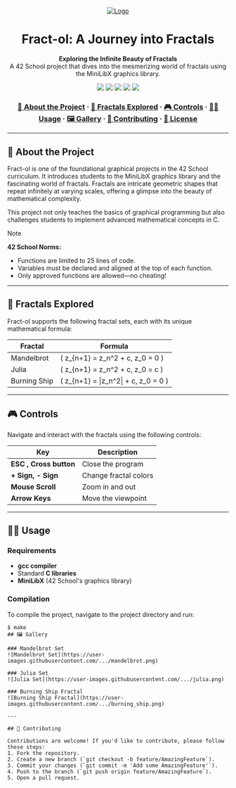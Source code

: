 <a name="readme-top"></a>
<div align="center">
  <!-- Logo -->
<a href="https://github.com/user-attachments/assets/59b71abd-0e4e-4999-9719-fd8c1959468c">
    <img src="https://github.com/user-attachments/assets/59b71abd-0e4e-4999-9719-fd8c1959468c" alt="Logo">
</a>

  <!-- Project Name -->
  <h1>Fract-ol: A Journey into Fractals</h1>

  <!-- Short Description -->
  <p align="center">
    <b>Exploring the Infinite Beauty of Fractals</b><br>
    A 42 School project that dives into the mesmerizing world of fractals using the MiniLibX graphics library.
  </p>

  <!-- Badges -->
<p>
  <img src="https://img.shields.io/badge/score-125%20%2F%20100-brightgreen?style=for-the-badge" />
  <img src="https://img.shields.io/github/repo-size/zackxr/fract-ol?style=for-the-badge&logo=github" />
  <img src="https://img.shields.io/github/languages/count/zackxr/fract-ol?style=for-the-badge" />
  <img src="https://img.shields.io/github/languages/top/zackxr/fract-ol?style=for-the-badge" />
  <img src="https://img.shields.io/github/last-commit/zackxr/fract-ol?style=for-the-badge" />
</p>

  <h3>
    <a href="#-about-the-project">📜 About the Project</a>
    <span> · </span>
    <a href="#-fractals-explored">🌌 Fractals Explored</a>
    <span> · </span>
    <a href="#-controls">🎮 Controls</a>
    <span> · </span>
    <a href="#-usage">👨‍💻 Usage</a>
    <span> · </span>
    <a href="#-gallery">🖼️ Gallery</a>
    <span> · </span>
    <a href="#-contributing">🤝 Contributing</a>
    <span> · </span>
    <a href="#-license">📜 License</a>
  </h3>
</div>

---

## 📜 About the Project

Fract-ol is one of the foundational graphical projects in the 42 School curriculum. It introduces students to the MiniLibX graphics library and the fascinating world of fractals. Fractals are intricate geometric shapes that repeat infinitely at varying scales, offering a glimpse into the beauty of mathematical complexity.

This project not only teaches the basics of graphical programming but also challenges students to implement advanced mathematical concepts in C.

> [!NOTE]  
> **42 School Norms:**
> - Functions are limited to 25 lines of code.
> - Variables must be declared and aligned at the top of each function.
> - Only approved functions are allowed—no cheating!

---

## 🌌 Fractals Explored

Fract-ol supports the following fractal sets, each with its unique mathematical formula:

| Fractal         | Formula                                                                                           |
|-----------------|---------------------------------------------------------------------------------------------------|
| Mandelbrot      | \( z_{n+1} = z_n^2 + c, z_0 = 0 \)                                                                |
| Julia           | \( z_{n+1} = z_n^2 + c, z_0 = c \)                                                                |
| Burning Ship    | \( z_{n+1} = \|z_n^2\| + c, z_0 = 0 \)                                                            |
-----------------------------------------------------------------------------------------------------------------------

## 🎮 Controls

Navigate and interact with the fractals using the following controls:

| Key                     | Description                      |
|-------------------------|----------------------------------|
| **ESC , Cross button**  | Close the program                |
| **+ Sign, - Sign**      | Change fractal colors            |
| **Mouse Scroll**        | Zoom in and out                  |
| **Arrow Keys**          | Move the viewpoint               |

---

## 👨‍💻 Usage

### Requirements
- **gcc compiler**
- Standard **C libraries**
- **MiniLibX** (42 School's graphics library)

### Compilation
To compile the project, navigate to the project directory and run:
```shell
$ make
## 🖼️ Gallery

### Mandelbrot Set
![Mandelbrot Set](https://user-images.githubusercontent.com/.../mandelbrot.png)

### Julia Set
![Julia Set](https://user-images.githubusercontent.com/.../julia.png)

### Burning Ship Fractal
![Burning Ship Fractal](https://user-images.githubusercontent.com/.../burning_ship.png)

---

## 🤝 Contributing

Contributions are welcome! If you'd like to contribute, please follow these steps:
1. Fork the repository.
2. Create a new branch (`git checkout -b feature/AmazingFeature`).
3. Commit your changes (`git commit -m 'Add some AmazingFeature'`).
4. Push to the branch (`git push origin feature/AmazingFeature`).
5. Open a pull request.
